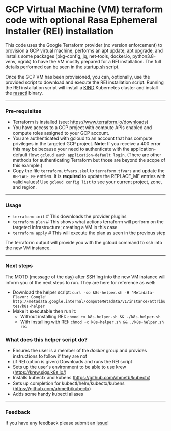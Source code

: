 # GCP Virtual Machine (VM) terraform code with optional Rasa Ephemeral Installer (REI) installation

This code uses the Google Terraform provider (no version enforcement) to provision a GCP virtual machine, performs an apt update, apt upgrade, and installs some packages (pkg-config, jq, net-tools, docker.io, python3.8-venv, ngrok) to have the VM mostly prepared for a REI installation. The full details performed can be seen in the [startup.sh](scripts/startup.sh) script.

Once the GCP VM has been provisioned, you can, optionally, use the provided script to download and execute the REI installation script.
Running the REI installation script will install a [KIND](https://kind.sigs.k8s.io/) Kubernetes cluster and install the [rasactl](https://github.com/RasaHQ/rasactl) binary.

---
### Pre-requisites
- Terraform is installed (see: https://www.terraform.io/downloads)
- You have access to a GCP project with compute APIs enabled and compute roles assigned to your GCP account. 
- You are authenticated with gcloud to an account that has compute privileges in the targeted GCP project. **Note**: If you receive a 400 error this may be because your need to authenticate with the application-default flow: `gcloud auth application-default login`. (There are other methods for authenticating Terraform but those are beyond the scope of this example.)
- Copy the file `terraform.tfvars.skel` to `terraform.tfvars` and update the `REPLACE_ME` entries. It is **required** to update the REPLACE_ME entries with valid values! Use `gcloud config list` to see your current project, zone, and region.

---
### Usage
- `terraform init` # This downloads the provider plugins
- `terraform plan` # This shows what actions terraform will perform on the targeted infrastructure; creating a VM in this case
- `terraform apply` # This will execute the plan as seen in the previous step

The terraform output will provide you with the gcloud command to ssh into the new VM instance.

---
### Next steps
The MOTD (message of the day) after SSH'ing into the new VM instance will inform you of the next steps to run. They are here for reference as well:
- Download the helper script: `curl -so k8s-helper.sh -H 'Metadata-Flavor: Google' http://metadata.google.internal/computeMetadata/v1/instance/attributes/k8s-helper`
- Make it executable then run it:
    - Without installing REI: `chmod +x k8s-helper.sh && ./k8s-helper.sh`
    - With installing with REI: `chmod +x k8s-helper.sh && ./k8s-helper.sh rei`

### What does this helper script do?
- Ensures the user is a member of the *docker* group and provides instructions to follow if they are not
- (if REI option is given) Downloads and runs the REI script
- Sets up the user's environment to be able to use krew (https://krew.sigs.k8s.io/)
- Installs kubectx and kubens (https://github.com/ahmetb/kubectx)
- Sets up completion for kubectl/helm/kubectx/kubens (https://github.com/ahmetb/kubectx)
- Adds some handy kubectl aliases

---
### Feedback
If you have any feedback please submit an [issue](/issues)!